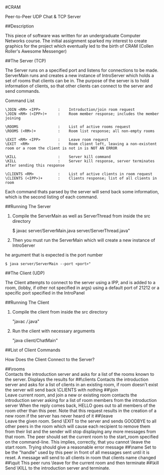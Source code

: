 #CRAM

Peer-to-Peer UDP Chat & TCP Server

##Description

This piece of software was written for an undergraduate Computer Networks course.
The initial assignment sparked my interest to create graphics for the project which
eventually led to the birth of CRAM (Collen Roller's Awesome Messenger)

##The Server (TCP)

The Server runs on a specified port and listens for connections to be made. 
ServerMain runs and creates a new instance of IntroServer which holds a set of rooms 
that clients can be in. The purpose of the server is to hold information of clients, 
so that other clients can connect to the server and send commands. 

Command List

	\JOIN <RM> <IPP>    	:	 Introduction/join room request
	\JOIN <RM> (<IPP>)+ 	:	 Room member response; includes the member joining

	\ROOMS              	:	 List of active rooms request
	\ROOMS (<RM>)+      	:	 Room list response; all non-empty rooms

	\EXIT <RM> <IPP>    	:	 Leave room request
	\EXIT  <RM>         	:	 Room client left, leaving a non-existent room or a room the client is not in is NOT AN ERROR

	\KILL               	:	 Server kill command
	\KILL               	:	 Server kill response, server terminates after sending this response

	\CLIENTS <RM>       	:	 List of active clients in room request
	\CLIENTS (<IPP>)+   	:	 Clients response; list of all clients in room

Each command thats parsed by the server will send back some information, which is
the second listing of each command.

##Running The Server

1) Compile the ServerMain as well as ServerThread from inside the src directory

	$ javac server/ServerMain.java server/ServerThread.java"

2) Then you must run the ServerMain which will create a new instance of IntroServer

he argument that is expected is the port number

	$ java server/ServerMain --port <port>"


##The Client (UDP)

The Client attempts to connect to the server using a IPP, and is added to a room,
(lobby, if other not specified in args) using a default port of 21212 or a 
specific port specified in the IntroPanel

##Running The Client

1) Compile the client from inside the src directory

	"javac */*.java"

2) Run the client with necessary arguments

	"java client/ChatMain"
					
##List of Client Commands
	 
How Does the Client Connect to the Server?

##\rooms      		
	Contacts the introduction server and asks for a list of the rooms known to the server. Displays the results for 
##\clients <RM> 
	Contacts the introduction server and asks for a list of clients in an existing room, if room doesn't exist the 
	server will send back \CLIENTS <RM> with nothing
##\join <RM>     
	Leave current room, and join a new or existing room contacts the introduction server asking for
	a list of room members from the introduction server When the reply comes back, HELLO goes out to
        all members of the room other than this peer. Note that this request results in the creation of a new room if
        the server has never heard of it
##\leave <RM>    
	Leave the given room. Send \EXIT to the server and sends GOODBYE to all other peers in the room which will
	cause each recipient to remove them from their list and the sender will stop displaying any more messages
	from that room. The peer should set the current room to the start_room specified on the command-line. 
	This implies, correctly, that you cannot \leave the start room. Trying should give a reasonable error message
##\name <NM>
	Set <NM> to be the "handle" used by this peer in front of all messages sent until it is reset. A message will
	send to all clients in room that clients name changed
##\quit
	This peer runs \leave for the current room and then terminate
##\kill
	Send \KILL to the introduction server and terminate.
